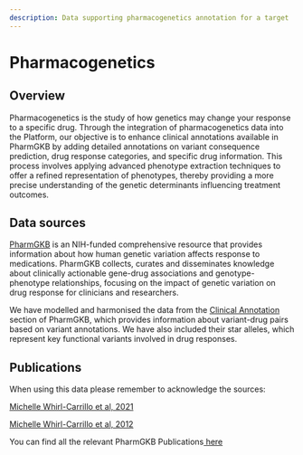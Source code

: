 ```yaml
---
description: Data supporting pharmacogenetics annotation for a target
---
```


# Pharmacogenetics

## Overview

Pharmacogenetics is the study of how genetics may change your response to a specific drug. Through the integration of pharmacogenetics data into the Platform, our objective is to enhance clinical annotations available in PharmGKB by adding detailed annotations on variant consequence prediction, drug response categories, and specific drug information. This process involves applying advanced phenotype extraction techniques to offer a refined representation of phenotypes, thereby providing a more precise understanding of the genetic determinants influencing treatment outcomes.

## Data sources

[PharmGKB](https://www.pharmgkb.org/) is an NIH-funded comprehensive resource that provides information about how human genetic variation affects response to medications. PharmGKB collects, curates and disseminates knowledge about clinically actionable gene-drug associations and genotype-phenotype relationships, focusing on the impact of genetic variation on drug response for clinicians and researchers.

We have modelled and harmonised the data from the [Clinical Annotation](https://www.pharmgkb.org/clinicalAnnotations) section of PharmGKB, which provides information about variant-drug pairs based on variant annotations. We have also included their star alleles, which represent key functional variants involved in drug responses.

## Publications

When using this data please remember to acknowledge the sources:

[Michelle Whirl-Carrillo et al, 2021](https://pubmed.ncbi.nlm.nih.gov/34216021/)

[Michelle Whirl-Carrillo et al, 2012 ](https://pubmed.ncbi.nlm.nih.gov/22992668/)

You can find all the relevant PharmGKB Publications[ here](https://www.pharmgkb.org/page/citingPharmgkb)

